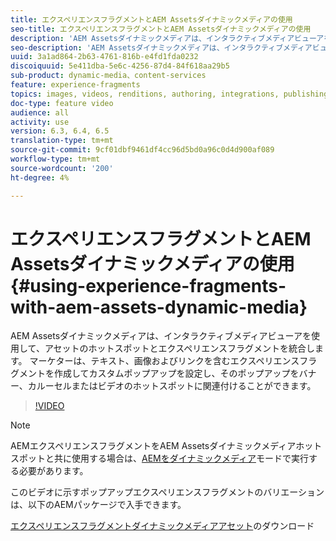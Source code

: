 ```yaml
---
title: エクスペリエンスフラグメントとAEM Assetsダイナミックメディアの使用
seo-title: エクスペリエンスフラグメントとAEM Assetsダイナミックメディアの使用
description: 'AEM Assetsダイナミックメディアは、インタラクティブメディアビューアを使用して、アセットのホットスポットとエクスペリエンスフラグメントを統合します。 マーケターは、テキスト、画像およびリンクを含むエクスペリエンスフラグメントを作成してカスタムポップアップを設定し、そのポップアップをバナー、カルーセルまたはビデオのホットスポットに関連付けることができます。 '
seo-description: 'AEM Assetsダイナミックメディアは、インタラクティブメディアビューアを使用して、アセットのホットスポットとエクスペリエンスフラグメントを統合します。 マーケターは、テキスト、画像およびリンクを含むエクスペリエンスフラグメントを作成してカスタムポップアップを設定し、そのポップアップをバナー、カルーセルまたはビデオのホットスポットに関連付けることができます。 '
uuid: 3a1ad864-2b63-4761-816b-e4fd1fda0232
discoiquuid: 5e411dba-5e6c-4256-87d4-84f618aa29b5
sub-product: dynamic-media、content-services
feature: experience-fragments
topics: images, videos, renditions, authoring, integrations, publishing, metadata, sharing, publishing
doc-type: feature video
audience: all
activity: use
version: 6.3, 6.4, 6.5
translation-type: tm+mt
source-git-commit: 9cf01dbf9461df4cc96d5bd0a96c0d4d900af089
workflow-type: tm+mt
source-wordcount: '200'
ht-degree: 4%

---
```



# エクスペリエンスフラグメントとAEM Assetsダイナミックメディアの使用{#using-experience-fragments-with-aem-assets-dynamic-media}

AEM Assetsダイナミックメディアは、インタラクティブメディアビューアを使用して、アセットのホットスポットとエクスペリエンスフラグメントを統合します。 マーケターは、テキスト、画像およびリンクを含むエクスペリエンスフラグメントを作成してカスタムポップアップを設定し、そのポップアップをバナー、カルーセルまたはビデオのホットスポットに関連付けることができます。

>[!VIDEO](https://video.tv.adobe.com/v/22115/?quality=9&learn=on)

>[!NOTE]
>
>AEMエクスペリエンスフラグメントをAEM Assetsダイナミックメディアホットスポットと共に使用する場合は、[AEMをダイナミックメディア](https://docs.adobe.com/docs/en/aem/6-3/administer/content/dynamic-media/config-dynamic.html)モードで実行する必要があります。

このビデオに示すポップアップエクスペリエンスフラグメントのバリエーションは、以下のAEMパッケージで入手できます。

[エクスペリエンスフラグメントダイナミックメディアアセット](assets/experience-fragmentsdynamic-mediaassets-100.zip)のダウンロード
